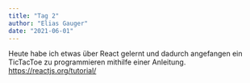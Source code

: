 ```yaml
---
title: "Tag 2"
author: "Elias Gauger"
date: "2021-06-01"
---
```


Heute habe ich etwas über React gelernt und dadurch angefangen ein TicTacToe zu programmieren mithilfe einer Anleitung.
https://reactjs.org/tutorial/